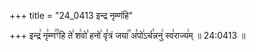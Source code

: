 +++
title = "24_0413 इन्द्र नृम्णंहि"

+++
इन्द्र꣢ नृ꣣म्ण꣢꣫ꣳहि ते꣣ श꣢वो꣣ हनो꣢ वृ꣣त्रं जया꣢꣯ अ꣣पो꣢ऽर्च꣣न्ननु꣢ स्व꣣राज्य꣢म् ॥ 24:0413 ॥

